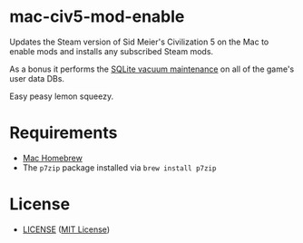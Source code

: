 mac-civ5-mod-enable
===================

Updates the Steam version of Sid Meier's Civilization 5 on the Mac to enable
mods and installs any subscribed Steam mods.

As a bonus it performs the [SQLite vacuum maintenance][vacuum] on all of the
game's user data DBs.

Easy peasy lemon squeezy.

[vacuum]: http://www.sqlite.org/lang_vacuum.html


Requirements
=============

- [Mac Homebrew][brew]
- The ``p7zip`` package installed via ``brew install p7zip``

[brew]: http://brew.sh/


License
=======

- [LICENSE][license] ([MIT License][mit])

[license]: https://github.com/TimZehta/mac-civ5-mod-enable/blob/master/LICENSE
[mit]: http://www.opensource.org/licenses/MIT
